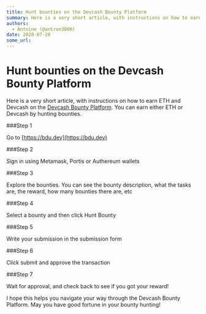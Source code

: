 ```yaml
---
title: Hunt bounties on the Devcash Bounty Platform
summary: Here is a very short article, with instructions on how to earn ETH and Devcash on the Devcash Bounty Platform. You can earn either ETH or Devcash by hunting bou
authors:
  - Antoine (@antron3000)
date: 2020-07-20
some_url: 
---
```


# Hunt bounties on the Devcash Bounty Platform

Here is a very short article, with instructions on how to earn ETH and Devcash on the [Devcash Bounty Platform](https://bdu.dev). You can earn either ETH or Devcash by hunting bounties. 

###Step 1

Go to [https://bdu.dev](https://bdu.dev)

###Step 2

Sign in using Metamask, Portis or Authereum wallets

###Step 3

Explore the bounties. You can see the bounty description, what the tasks are, the reward, how many bounties there are, etc

###Step 4

Select a bounty and then click Hunt Bounty

###Step 5

Write your submission in the submission form

###Step 6 

Click submit and approve the transaction 

###Step 7

Wait for approval, and check back to see if you got your reward!

I hope this helps you navigate your way through the Devcash Bounty Platform. May you have good fortune in your bounty hunting!

